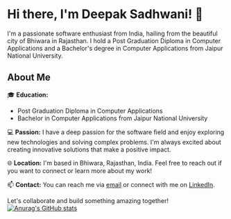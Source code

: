 # Hi there, I'm Deepak Sadhwani! 👋

I'm a passionate software enthusiast from India, hailing from the beautiful city of Bhiwara in Rajasthan. I hold a Post Graduation Diploma in Computer Applications and a Bachelor's degree in Computer Applications from Jaipur National University.

## About Me

🎓 **Education:** 
- Post Graduation Diploma in Computer Applications
- Bachelor in Computer Applications from Jaipur National University

💻 **Passion:** 
I have a deep passion for the software field and enjoy exploring new technologies and solving complex problems. I'm always excited about creating innovative solutions that make a positive impact.

🌐 **Location:** 
I'm based in Bhiwara, Rajasthan, India. Feel free to reach out if you want to connect or learn more about my work!

📫 **Contact:** 
You can reach me via [email](mailto:your_email@example.com) or connect with me on [LinkedIn](https://www.linkedin.com/in/your_profile).

Let's collaborate and build something amazing together!
[![Anurag's GitHub stats](https://github-readme-stats.vercel.app/api?username=Deepaksadhwani)](https://github.com/anuraghazra/github-readme-stats)

